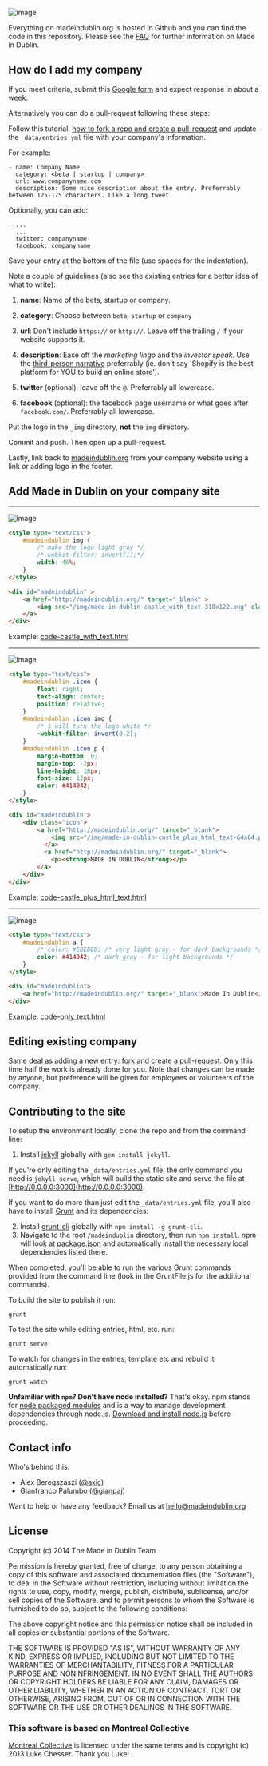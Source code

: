 ![image](img/made-in-dublin-castle_with_text-310x122.png?raw=true)

Everything on madeindublin.org is hosted in Github and you can find the code in this repository. Please see the [FAQ](http://madeindublin.org/#faq) for further information on Made in Dublin.


## How do I add my company

If you meet criteria, submit this [Google form](https://docs.google.com/forms/d/1jI685ifs3zS6Rr1INYs8baKYdpVWl2Uphfof6i5MZpY/viewform) and expect response in about a week.

Alternatively you can do a pull-request following these steps:

Follow this tutorial, [how to fork a repo and create a pull-request][fork repo] and update the `_data/entries.yml` file with your company's information.

For example:

```
- name: Company Name
  category: <beta | startup | company>
  url: www.companyname.com
  description: Some nice description about the entry. Preferrably between 125-175 characters. Like a long tweet.
```

Optionally, you can add:

```
- ...
  ...
  twitter: companyname
  facebook: companyname
```

Save your entry at the bottom of the file (use spaces for the indentation).

Note a couple of guidelines (also see the existing entries for a better idea of what to write):

1. **name**: Name of the beta, startup or company.

2. **category**: Choose between `beta`, `startup` or `company`

3. **url**: Don't include `https://` or `http://`. Leave off the trailing `/` if your website supports it.

4. **description**: Ease off the *marketing lingo* and the *investor speak*. Use the [third-person narrative](http://en.wikipedia.org/wiki/Third_person) preferrably (ie. don't say 'Shopify is the best platform for YOU to build an online store').

5. **twitter** (optional): leave off the `@`. Preferrably all lowercase.

6. **facebook** (optional): the facebook page username or what goes after `facebook.com/`. Preferrably all lowercase.

Put the logo in the `_img` directory, **not** the `img` directory.

Commit and push. Then open up a pull-request.

Lastly, link back to [madeindublin.org](http://madeindublin.org) from your company website using a link or adding logo in the footer.

## Add Made in Dublin on your company site

---
![image](img/eg-castle_with_text.jpeg?raw=true)


```html
<style type="text/css">
    #madeindublin img {
        /* make the logo light gray */
        /*-webkit-filter: invert(1);*/
        width: 46%;
    }
</style>

<div id="madeindublin" >
    <a href="http://madeindublin.org/" target="_blank" >
        <img src="/img/made-in-dublin-castle_with_text-310x122.png" class=" pull-right">
    </a>
</div>
```
Example: [code-castle_with_text.html](/code-castle_with_text.html)

---
![image](img/eg-castle_plus_html_text.jpeg?raw=true)


```html
<style type="text/css">
    #madeindublin .icon {
        float: right;
        text-align: center;
        position: relative;
    }
    #madeindublin .icon img {
        /* 1 will turn the logo white */
        -webkit-filter: invert(0.2);
    }
    #madeindublin .icon p {
        margin-bottom: 0;
        margin-top: -2px;
        line-height: 18px;
        font-size: 12px;
        color: #414042;
    }
</style>

<div id="madeindublin">
    <div class="icon">
        <a href="http://madeindublin.org/" target="_blank">
            <img src="/img/made-in-dublin-castle_plus_html_text-64x64.png">
          </a>
          <a href="http://madeindublin.org/" target="_blank">
            <p><strong>MADE IN DUBLIN</strong></p>
        </a>
    </div>
</div>
```
Example: [code-castle_plus_html_text.html](/code-castle_plus_html_text.html)

---
![image](img/eg-only_text.jpeg?raw=true)


```html
<style type="text/css">
    #madeindublin a {
        /* color: #EBEBEB; /* very light gray - for dark backgrounds */
        color: #414042; /* dark gray - for light backgrounds */
    }
</style>

<div id="madeindublin">
    <a href="http://madeindublin.org/" target="_blank">Made In Dublin</a>
</div>
```
Example: [code-only_text.html](/code-only_text.html)


## Editing existing company

Same deal as adding a new entry: [fork and create a pull-request][fork repo]. Only this time half the work is already done for you. Note that changes can be made by anyone, but preference will be given for employees or volunteers of the company.

## Contributing to the site

To setup the environment locally, clone the repo and from the command line:

1. Install [jekyll](https://github.com/jekyll/jekyll) globally with `gem install jekyll`.

If you're only editing the `_data/entries.yml` file, the only command you need is `jekyll serve`, which will build the static site and serve the file at [http://0.0.0.0:3000](http://0.0.0.0:3000).

If you want to do more than just edit the `_data/entries.yml` file, you'll also have to install [Grunt](https://github.com/gruntjs/grunt) and its dependencies:

2. Install [grunt-cli](https://github.com/gruntjs/grunt-cli) globally with `npm install -g grunt-cli`.
3. Navigate to the root `/madeindublin` directory, then run `npm install`. npm will look at [package.json](package.json) and automatically install the necessary local dependencies listed there.

When completed, you'll be able to run the various Grunt commands provided from the command line (look in the GruntFile.js for the additional commands).

To build the site to publish it run:

	grunt

To test the site while editing entries, html, etc. run:

	grunt serve
	
To watch for changes in the entries, template etc and rebuild it automatically run:

	grunt watch

**Unfamiliar with `npm`? Don't have node installed?** That's okay. npm stands for [node packaged modules](http://npmjs.org/) and is a way to manage development dependencies through node.js. [Download and install node.js](http://nodejs.org/download/) before proceeding.

## Contact info

Who's behind this:

- Alex Beregszaszi ([@axic](https://github.com/axic))
- Gianfranco Palumbo ([@gianpaj](https://github.com/gianpaj))

Want to help or have any feedback?
Email us at [hello@madeindublin.org](mailto:hello@madeindublin.org)


## License

Copyright (c) 2014 The Made in Dublin Team

Permission is hereby granted, free of charge, to any person obtaining a copy of this software and associated documentation files (the "Software"), to deal in the Software without restriction, including without limitation the rights to use, copy, modify, merge, publish, distribute, sublicense, and/or sell copies of the Software, and to permit persons to whom the Software is furnished to do so, subject to the following conditions:

The above copyright notice and this permission notice shall be included in all copies or substantial portions of the Software.

THE SOFTWARE IS PROVIDED "AS IS", WITHOUT WARRANTY OF ANY KIND, EXPRESS OR IMPLIED, INCLUDING BUT NOT LIMITED TO THE WARRANTIES OF MERCHANTABILITY, FITNESS FOR A PARTICULAR PURPOSE AND NONINFRINGEMENT. IN NO EVENT SHALL THE AUTHORS OR COPYRIGHT HOLDERS BE LIABLE FOR ANY CLAIM, DAMAGES OR OTHER LIABILITY, WHETHER IN AN ACTION OF CONTRACT, TORT OR OTHERWISE, ARISING FROM, OUT OF OR IN CONNECTION WITH THE SOFTWARE OR THE USE OR OTHER DEALINGS IN THE SOFTWARE.

### This software is based on Montreal Collective

[Montreal Collective](https://github.com/lukechesser/Montreal-Collective) is licensed under the same terms and is copyright (c) 2013 Luke Chesser. Thank you Luke!

[fork repo]: https://help.github.com/articles/fork-a-repo
[create an issue]: https://github.com/madeindublin/madeindublin.github.io/issues/new

